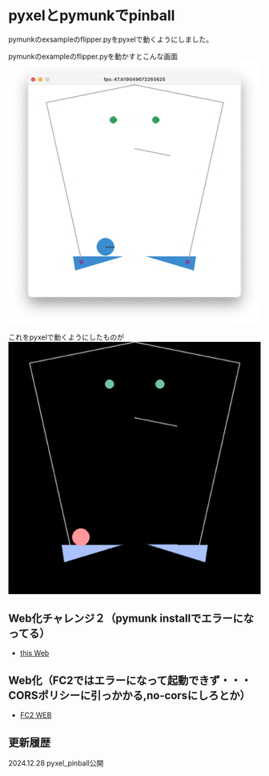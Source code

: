 # pyxelとpymunkでpinball
pymunkのexsampleのflipper.pyをpyxelで動くようにしました。  

pymunkのexampleのflipper.pyを動かすとこんな画面  
![SS](pymunk_flipper.png)

これをpyxelで動くようにしたものが  
![SS](pyxel_flipper.png)

## Web化チャレンジ２（pymunk installでエラーになってる）
- [this Web](https://sanbunno-ichi.github.io/pinball/)

## Web化（FC2ではエラーになって起動できず・・・CORSポリシーに引っかかる,no-corsにしろとか）
- [FC2 WEB](https://sanbunnoichi1962.web.fc2.com/pyxel/pyxel_flipper.html)

## 更新履歴
2024.12.28 pyxel_pinball公開

